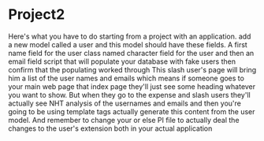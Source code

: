 # Project2
Here's what you have to do starting from a project with an application.
add a new model called a user and this model should have these fields.
A first name field for the user class named character field for the user and then an email field
script that will populate your database with fake users then confirm that the populating worked through
This slash user's page will bring him a list of the user names and emails which means if someone goes
to your main web page that index page they'll just see some heading whatever you want to show.
But when they go to the expense and slash users they'll actually see NHT analysis of the usernames and
emails and then you're going to be using template tags actually generate this content from the user
model.
And remember to change your or else PI file to actually deal the changes to the user's extension both
in your actual application 
